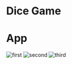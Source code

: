 # Dice Game

# App
![first](https://user-images.githubusercontent.com/106172218/210109581-2d9e0807-3473-48dd-abc1-6f519212a600.jpg)
![second](https://user-images.githubusercontent.com/106172218/210109584-0fdcfda7-5dc5-4b5c-ba60-3b4b455c4b80.jpg)
![third](https://user-images.githubusercontent.com/106172218/210109589-c29b11fe-2d22-4720-8c3d-61b34b2d72f0.jpg)
